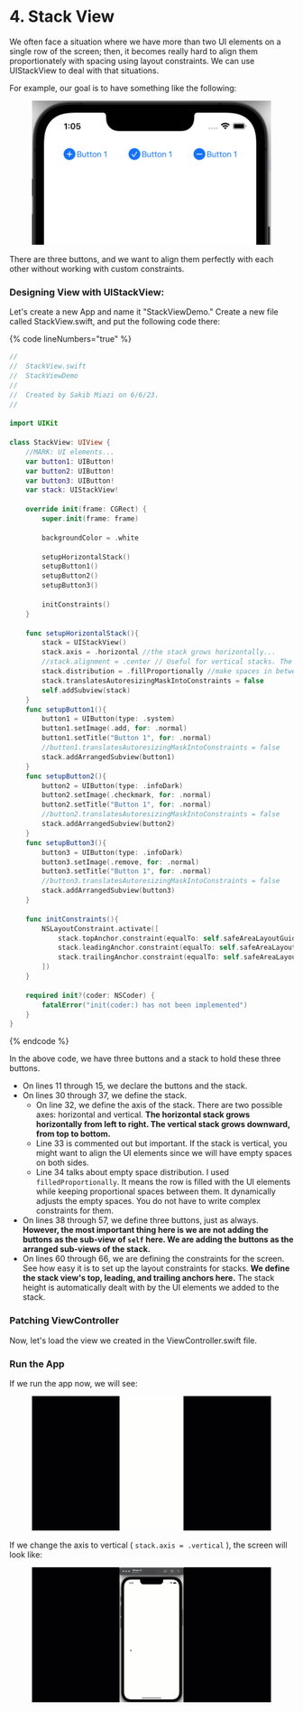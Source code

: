 # 4. Stack View

We often face a situation where we have more than two UI elements on a single row of the screen; then, it becomes really hard to align them proportionately with spacing using layout constraints. We can use UIStackView to deal with that situations.

For example, our goal is to have something like the following:

<figure><img src="../.gitbook/assets/Screenshot 2023-06-08 at 1.05.38 PM (1).png" alt=""><figcaption></figcaption></figure>

There are three buttons, and we want to align them perfectly with each other without working with custom constraints.

### Designing View with UIStackView:

Let's create a new App and name it "StackViewDemo." Create a new file called StackView.swift, and put the following code there:

{% code lineNumbers="true" %}
```swift
//
//  StackView.swift
//  StackViewDemo
//
//  Created by Sakib Miazi on 6/6/23.
//

import UIKit

class StackView: UIView {
    //MARK: UI elements...
    var button1: UIButton!
    var button2: UIButton!
    var button3: UIButton!
    var stack: UIStackView!
    
    override init(frame: CGRect) {
        super.init(frame: frame)
        
        backgroundColor = .white
        
        setupHorizontalStack()
        setupButton1()
        setupButton2()
        setupButton3()
        
        initConstraints()
    }
    
    func setupHorizontalStack(){
        stack = UIStackView()
        stack.axis = .horizontal //the stack grows horizontally...
        //stack.alignment = .center // Useful for vertical stacks. The stack will be centrally aligned
        stack.distribution = .fillProportionally //make spaces in between UI elements proportionately and automatically...
        stack.translatesAutoresizingMaskIntoConstraints = false
        self.addSubview(stack)
    }
    func setupButton1(){
        button1 = UIButton(type: .system)
        button1.setImage(.add, for: .normal)
        button1.setTitle("Button 1", for: .normal)
        //button1.translatesAutoresizingMaskIntoConstraints = false
        stack.addArrangedSubview(button1)
    }
    func setupButton2(){
        button2 = UIButton(type: .infoDark)
        button2.setImage(.checkmark, for: .normal)
        button2.setTitle("Button 1", for: .normal)
        //button2.translatesAutoresizingMaskIntoConstraints = false
        stack.addArrangedSubview(button2)
    }
    func setupButton3(){
        button3 = UIButton(type: .infoDark)
        button3.setImage(.remove, for: .normal)
        button3.setTitle("Button 1", for: .normal)
        //button3.translatesAutoresizingMaskIntoConstraints = false
        stack.addArrangedSubview(button3)
    }
    
    func initConstraints(){
        NSLayoutConstraint.activate([
            stack.topAnchor.constraint(equalTo: self.safeAreaLayoutGuide.topAnchor, constant: 16),
            stack.leadingAnchor.constraint(equalTo: self.safeAreaLayoutGuide.leadingAnchor, constant: 16),
            stack.trailingAnchor.constraint(equalTo: self.safeAreaLayoutGuide.trailingAnchor, constant: -16),
        ])
    }
    
    required init?(coder: NSCoder) {
        fatalError("init(coder:) has not been implemented")
    }
}
```
{% endcode %}

In the above code, we have three buttons and a stack to hold these three buttons.

* On lines 11 through 15, we declare the buttons and the stack.
* On lines 30 through 37, we define the stack.
  * On line 32, we define the axis of the stack. There are two possible axes: horizontal and vertical. **The horizontal stack grows horizontally from left to right. The vertical stack grows downward, from top to bottom.**
  * Line 33 is commented out but important. If the stack is vertical, you might want to align the UI elements since we will have empty spaces on both sides.
  * Line 34 talks about empty space distribution. I used `filledProportionally`. It means the row is filled with the UI elements while keeping proportional spaces between them. It dynamically adjusts the empty spaces. You do not have to write complex constraints for them.
* On lines 38 through 57, we define three buttons, just as always. **However, the most important thing here is we are not adding the buttons as the sub-view of `self` here. We are adding the buttons as the arranged sub-views of the stack.**
* On lines 60 through 66, we are defining the constraints for the screen. See how easy it is to set up the layout constraints for stacks. **We define the stack view's top, leading, and trailing anchors here.** The stack height is automatically dealt with by the UI elements we added to the stack.

### Patching ViewController

Now, let's load the view we created in the ViewController.swift file.

### Run the App

If we run the app now, we will see:

<figure><img src="../.gitbook/assets/24.one (1).gif" alt=""><figcaption></figcaption></figure>

If we change the axis to vertical ( `stack.axis = .vertical` ), the screen will look like:

<figure><img src="../.gitbook/assets/24.two.gif" alt=""><figcaption></figcaption></figure>
